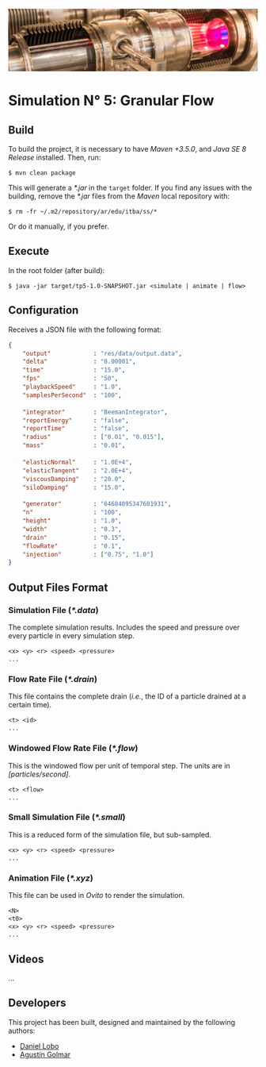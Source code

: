 ![...](res/image/readme-header.png)

# Simulation N° 5: Granular Flow

## Build

To build the project, it is necessary to have _Maven +3.5.0_, and
_Java SE 8 Release_ installed. Then, run:

```
$ mvn clean package
```

This will generate a _\*.jar_ in the `target` folder. If you find any issues
with the building, remove the _\*.jar_ files from the _Maven_ local
repository with:

```
$ rm -fr ~/.m2/repository/ar/edu/itba/ss/*
```

Or do it manually, if you prefer.

## Execute

In the root folder (after build):

```
$ java -jar target/tp5-1.0-SNAPSHOT.jar <simulate | animate | flow>
```

## Configuration

Receives a JSON file with the following format:

```json
{
    "output"            : "res/data/output.data",
    "delta"             : "0.00001",
    "time"              : "15.0",
    "fps"               : "50",
    "playbackSpeed"     : "1.0",
    "samplesPerSecond"  : "100",

    "integrator"        : "BeemanIntegrator",
    "reportEnergy"      : "false",
    "reportTime"        : "false",
    "radius"            : ["0.01", "0.015"],
    "mass"              : "0.01",

    "elasticNormal"     : "1.0E+4",
    "elasticTangent"    : "2.0E+4",
    "viscousDamping"    : "20.0",
    "siloDamping"       : "15.0",

    "generator"         : "64684095347601931",
    "n"                 : "100",
    "height"            : "1.0",
    "width"             : "0.3",
    "drain"             : "0.15",
    "flowRate"          : "0.1",
    "injection"         : ["0.75", "1.0"]
}

```

## Output Files Format

### Simulation File (_\*.data_)

The complete simulation results. Includes the speed and pressure over every
particle in every simulation step.

```
<x> <y> <r> <speed> <pressure>
...
```

### Flow Rate File (_\*.drain_)

This file contains the complete drain (_i.e._, the ID of a particle
drained at a certain time).

```
<t> <id>
...
```

### Windowed Flow Rate File (_\*.flow_)

This is the windowed flow per unit of temporal step. The units are in
_[particles/second]_.

```
<t> <flow>
...
```

### Small Simulation File (_\*.small_)

This is a reduced form of the simulation file, but sub-sampled.

```
<x> <y> <r> <speed> <pressure>
...
```

### Animation File (_\*.xyz_)

This file can be used in _Ovito_ to render the simulation.

```
<N>
<t0>
<x> <y> <r> <speed> <pressure>
...
```

## Videos

...

## Developers

This project has been built, designed and maintained by the following authors:

* [Daniel Lobo](https://github.com/lobo)
* [Agustín Golmar](https://github.com/agustin-golmar)
